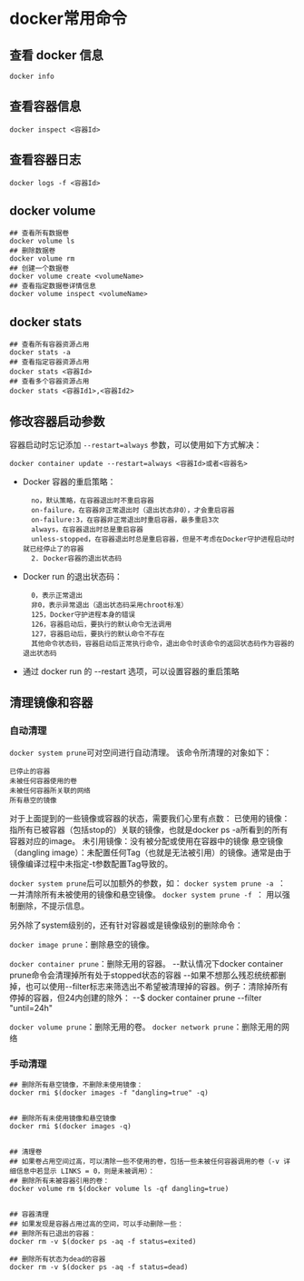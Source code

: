 # docker常用命令

## 查看 docker 信息

`docker info`

## 查看容器信息

`docker inspect <容器Id>`

## 查看容器日志

`docker logs -f <容器Id>`

## docker volume

```shell
## 查看所有数据卷
docker volume ls
## 删除数据卷
docker volume rm
## 创建一个数据卷
docker volume create <volumeName>
## 查看指定数据卷详情信息
docker volume inspect <volumeName>
```

## docker stats

```shell
## 查看所有容器资源占用
docker stats -a
## 查看指定容器资源占用
docker stats <容器Id>
## 查看多个容器资源占用
docker stats <容器Id1>,<容器Id2>
```

## 修改容器启动参数

容器启动时忘记添加 `--restart=always` 参数，可以使用如下方式解决：

```
docker container update --restart=always <容器Id>或者<容器名>
```

* Docker 容器的重启策略：

        no，默认策略，在容器退出时不重启容器
        on-failure，在容器非正常退出时（退出状态非0），才会重启容器
        on-failure:3，在容器非正常退出时重启容器，最多重启3次
        always，在容器退出时总是重启容器
        unless-stopped，在容器退出时总是重启容器，但是不考虑在Docker守护进程启动时就已经停止了的容器
        2. Docker容器的退出状态码

* Docker run 的退出状态码：

        0，表示正常退出
        非0，表示异常退出（退出状态码采用chroot标准）
        125，Docker守护进程本身的错误
        126，容器启动后，要执行的默认命令无法调用
        127，容器启动后，要执行的默认命令不存在
        其他命令状态码，容器启动后正常执行命令，退出命令时该命令的返回状态码作为容器的退出状态码

* 通过 docker run 的 --restart 选项，可以设置容器的重启策略

## 清理镜像和容器

### 自动清理

`docker system prune`可对空间进行自动清理。
该命令所清理的对象如下：

    已停止的容器
    未被任何容器使用的卷
    未被任何容器所关联的网络
    所有悬空的镜像

对于上面提到的一些镜像或容器的状态，需要我们心里有点数：
已使用的镜像：指所有已被容器（包括stop的）关联的镜像，也就是docker ps -a所看到的所有容器对应的image。
未引用镜像：没有被分配或使用在容器中的镜像
悬空镜像（dangling image）：未配置任何Tag（也就是无法被引用）的镜像。通常是由于镜像编译过程中未指定-t参数配置Tag导致的。

`docker system prune`后可以加额外的参数，如：
`docker system prune -a `： 一并清除所有未被使用的镜像和悬空镜像。
`docker system prune -f `： 用以强制删除，不提示信息。

另外除了system级别的，还有针对容器或是镜像级别的删除命令：

`docker image prune`：删除悬空的镜像。

`docker container prune`：删除无用的容器。
      --默认情况下docker container prune命令会清理掉所有处于stopped状态的容器
      --如果不想那么残忍统统都删掉，也可以使用--filter标志来筛选出不希望被清理掉的容器。例子：清除掉所有停掉的容器，但24内创建的除外：
      --$ docker container prune --filter "until=24h"  

`docker volume prune`：删除无用的卷。
`docker network prune`：删除无用的网络

### 手动清理

```shell
## 删除所有悬空镜像，不删除未使用镜像：
docker rmi $(docker images -f "dangling=true" -q)


## 删除所有未使用镜像和悬空镜像
docker rmi $(docker images -q)


## 清理卷
## 如果卷占用空间过高，可以清除一些不使用的卷，包括一些未被任何容器调用的卷（-v 详细信息中若显示 LINKS = 0，则是未被调用）：
## 删除所有未被容器引用的卷：
docker volume rm $(docker volume ls -qf dangling=true)


## 容器清理
## 如果发现是容器占用过高的空间，可以手动删除一些：
## 删除所有已退出的容器：
docker rm -v $(docker ps -aq -f status=exited)

## 删除所有状态为dead的容器
docker rm -v $(docker ps -aq -f status=dead)
```
